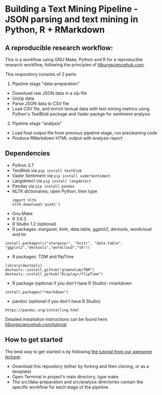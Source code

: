 # Building a Text Mining Pipeline - JSON parsing and text mining in Python, R + RMarkdown
## A reproducible research workflow: 

This is a workflow using GNU Make, Python and R for a reproducible research workflow, following the principles of [tilburgsciencehub.com](http://tilburgsciencehub.com/workflow). 

This respository consists of 2 parts:

1. Pipeline stage "data-preparation"
  - Download raw JSON data in a zip file
  - Unzip data
  - Parse JSON data to CSV file
  - Load CSV file, and enrich textual data with text mining metrics using Python's TextBlob package and Vader packge for sentiment analysis
2. Pipeline stage "analysis"
  - Load final output file from previous pipeline stage, run precleaning code
  - Produce RMarkdown HTML output with analysis report
  
## Dependencies

- Python 3.7 
- TextBlob via `pip install textblob`
- Vader Sentiment via `pip install vaderSentiment`
- Langdetect via `pip install langdetect`
- Pandas via `pip install pandas`
- NLTK dictionaries; open Python, then type
  ```
  import nltk
  nltk.download('punkt')
  ```
- Gnu Make
- R 3.6.3 
- R Studio 1.2 (optional)
- R packages: stargazer, knitr, data.table, ggplot2, devtools, wordcloud and tm
```
install.packages(c("stargazer", "knitr", "data.table", "ggplot2","devtools","wordcloud","tm"))
```
- R packages: TDM and flipTime 
```
library(devtools)
devtools::install_github("greenelab/TDM")
devtools::install_github("Displayr/flipTime")
```
- R package (optional if you don't have R Studio): rmarkdown 
```
install.packages("rmarkdown")
```
- pandoc (optional if you don't have R Studio)
```
https://pandoc.org/installing.html
```

Detailed installation instructions can be found here: [tilburgsciencehub.com/tutorial](http://tilburgsciencehub.com/tutorial)



## How to get started
The best way to get started is by following [the tutorial from our awesome lecturer](http://tilburgsciencehub.com/tutorial).

- Download this repository (either by forking and then cloning, or as a template)
- Open Terminal in project's main directory, type make
- The src/data-preparation and src/analysis directories contain the specific workflow for each stage of the pipeline.


